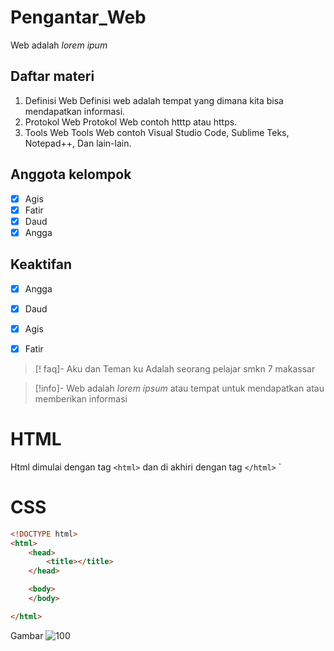 # Pengantar_Web
Web adalah *lorem ipum*
## Daftar materi
1.  Definisi Web
	 Definisi web adalah tempat yang dimana kita bisa mendapatkan informasi.
2.  Protokol Web
	 Protokol Web contoh htttp atau https. 
3.  Tools Web
	 Tools Web contoh Visual Studio Code, Sublime Teks, Notepad++, Dan lain-lain.
## Anggota kelompok
- [x] Agis 
- [x] Fatir
- [x] Daud
- [x] Angga

## Keaktifan
- [x] Angga
- [x] Daud
- [x] Agis
- [x] Fatir


>[! faq]-  Aku dan Teman ku
>Adalah seorang pelajar smkn 7 makassar

  

>[!info]- Web adalah *lorem ipsum* atau tempat untuk mendapatkan atau memberikan informasi
# HTML
Html dimulai dengan tag `<html>` dan di akhiri dengan tag `</html>`
`
# CSS
```html
<!DOCTYPE html>
<html>
	<head>
		<title></title>
	</head>

	<body>
	</body>

</html>
```



Gambar
![100](../aset/ss2.png)








